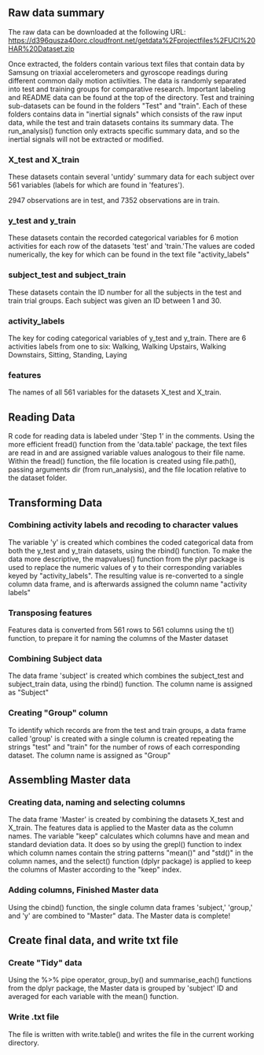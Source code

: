 ## Raw data summary 
The raw data can be downloaded at the following URL:
https://d396qusza40orc.cloudfront.net/getdata%2Fprojectfiles%2FUCI%20HAR%20Dataset.zip 

Once extracted, the folders contain various text files that contain data by Samsung on triaxial accelerometers and gyroscope readings during different common daily motion actiivities.  The data is randomly separated into test and training groups for comparative research.  Important labeling and README data can be found at the top of the directory.  Test and training sub-datasets can be found in the folders "Test" and "train".  Each of these folders contains data in "inertial signals" which consists of the raw input data, while the test and train datasets contains its summary data.  The run_analysis() function only extracts specific summary data, and so the inertial signals will not be extracted or modified. 

### X_test and X_train
These datasets contain several 'untidy' summary data for each subject over  561 variables (labels for which are found in 'features').  

2947 observations are in test, and 7352 observations are in train.  

### y_test and y_train
These datasets contain the recorded categorical variables for 6 motion activities for each row of the datasets 'test' and 'train.'The values are coded numerically, the key for which can be found in the text file "activity_labels"

### subject_test and subject_train
These datasets contain the ID number for all the subjects in the test and train trial groups.  Each subject was given an ID between 1 and 30.  

### activity_labels
The key for coding categorical variables of y_test and y_train.  There are 6 activities labels from one to six:  Walking, Walking Upstairs, Walking Downstairs, Sitting, Standing, Laying

### features
The names of all 561 variables for the datasets X_test and X_train.  

## Reading Data
R code for reading data is labeled under 'Step 1' in the comments.  Using the more efficient fread() function from the 'data.table' package, the text files are read in and are assigned variable values analogous to their file name.  Within the fread() function, the file location is created using file.path(), passing arguments
dir (from run_analysis), and the file location relative to the dataset folder.  

## Transforming Data

### Combining activity labels and recoding to character values
The variable 'y' is created which combines the coded categorical data from both the y_test and y_train datasets, using the rbind() function.  To make the data more descriptive, the mapvalues() function from the plyr package is used to replace the numeric values of y to their corresponding variables keyed by "activity_labels".  The resulting value is re-converted to a single column data frame, and is afterwards assigned the column name "activity labels"

### Transposing features
Features data is converted from 561 rows to 561 columns using the t() function, to prepare it for naming the columns of the Master dataset 

### Combining Subject data
The data frame 'subject' is created which combines the subject_test and subject_train data, using the rbind() function.  The column name is assigned as "Subject"

### Creating "Group" column
To identify which records are from the test and train groups, a data frame called 'group' is created with a single column is created repeating the strings "test" and "train" for the number of rows of each corresponding dataset.  The column name is assigned as "Group"

## Assembling Master data

### Creating data, naming and selecting columns
The data frame 'Master' is created by combining the datasets X_test and X_train.  The features data is applied to the Master data as the column names.  The variable "keep" calculates which columns have and mean and standard deviation data.  It does so by using the grepl() function to index which column names contain the string patterns "mean()" and "std()" in the column names, and the select() function (dplyr package) is applied to keep the columns of Master according to the "keep" index.  

### Adding columns, Finished Master data
Using the cbind() function, the single column data frames 'subject,' 'group,' and 'y' are combined to "Master" data.  The Master data is complete!

## Create final data, and write txt file

### Create "Tidy" data
Using the %>% pipe operator, group_by() and summarise_each() functions from the dplyr package, the Master data is grouped by 'subject' ID and averaged for each variable with the mean() function.

### Write .txt file
The file is written with write.table() and writes the file in the current working directory.  

